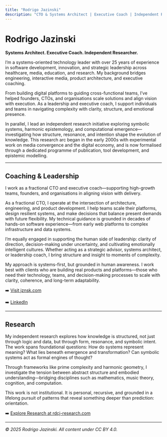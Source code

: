 ```yaml
---
title: "Rodrigo Jazinski"
description: "CTO & Systems Architect | Executive Coach | Independent Researcher in Symbolic Systems | Exploring Knowledge, Computation, and Resonance | Focused on Product Engineering, Innovation, AI & Automation, and Engineering Leadership"
---
```


<link rel="stylesheet" href="style.css">

<link rel="icon" type="image/png" sizes="32x32" href="favicon-32x32.png">
<link rel="icon" type="image/png" sizes="16x16" href="favicon-16x16.png">
<link rel="apple-touch-icon" sizes="180x180" href="apple-touch-icon.png">
<link rel="manifest" href="site.webmanifest">
<link rel="shortcut icon" href="favicon.ico">

<!--
<img src="portrait.jpg" alt="Rodrigo Jazinski portrait" width="200" style="border-radius: 8px; margin-bottom: 20px;" />
-->

# Rodrigo Jazinski

**Systems Architect. Executive Coach. Independent Researcher.**

I’m a systems-oriented technology leader with over 25 years of experience in software development, innovation, and strategic leadership across healthcare, media, education, and research. My background bridges engineering, interactive media, product architecture, and executive coaching.

From building digital platforms to guiding cross-functional teams, I’ve helped founders, CTOs, and organisations scale solutions and align vision with execution. As a leadership and executive coach, I support individuals and teams in navigating complexity with clarity, structure, and emotional presence.

In parallel, I lead an independent research initiative exploring symbolic systems, harmonic epistemology, and computational emergence—investigating how structure, resonance, and intention shape the evolution of knowledge. This research arc began in the early 2000s with experimental work on media convergence and the digital economy, and is now formalised through a dedicated programme of publication, tool development, and epistemic modelling.

---

## Coaching & Leadership

I work as a fractional CTO and executive coach—supporting high-growth teams, founders, and organisations in aligning vision with delivery.

As a fractional CTO, I operate at the intersection of architecture, engineering, and product development. I help teams scale their platforms, design resilient systems, and make decisions that balance present demands with future flexibility. My technical guidance is grounded in decades of hands-on software experience—from early web platforms to complex infrastructure and data systems.

I’m equally engaged in supporting the human side of leadership: clarity of direction, decision-making under uncertainty, and cultivating emotionally intelligent cultures. Whether acting as a strategic advisor, systems architect, or leadership coach, I bring structure and insight to moments of complexity.

My approach is systems-first, but grounded in human awareness. I work best with clients who are building real products and platforms—those who need their technology, teams, and decision-making processes to scale with clarity, coherence, and long-term adaptability.

➡️ [Visit jznsk.com](https://www.jznsk.com)

➡️ [LinkedIn](https://www.linkedin.com/in/jazinski/)

---

## Research

My independent research explores how knowledge is structured, not just through logic and data, but through form, resonance, and symbolic intent. The work spans foundational questions: How do systems represent meaning? What lies beneath emergence and transformation? Can symbolic systems act as formal engines of thought?

Through frameworks like prime complexity and harmonic geometry, I investigate the tension between abstract structure and embodied understanding—bridging disciplines such as mathematics, music theory, cognition, and computation.

This work is not institutional. It is personal, recursive, and grounded in a lifelong pursuit of patterns that reveal something deeper than prediction: orientation.

➡️ [Explore Research at rdcj-research.com](https://www.rdcj-research.com)

---

_© 2025 Rodrigo Jazinski. All content under CC BY 4.0._
